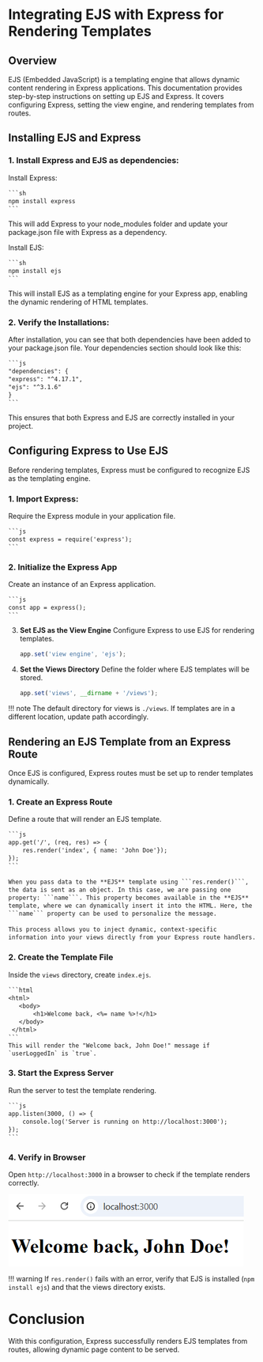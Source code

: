 # Integrating EJS with Express for Rendering Templates

## Overview

EJS (Embedded JavaScript) is a templating engine that allows dynamic content rendering in Express applications. This documentation provides step-by-step instructions on setting up EJS and Express. It covers configuring Express, setting the view engine, and rendering templates from routes.

## Installing EJS and Express

### 1. **Install** Express and EJS as dependencies:

Install Express:

    ```sh
    npm install express
    ```

This will add Express to your node_modules folder and update your package.json file with Express as a dependency.

Install EJS:

    ```sh
    npm install ejs
    ```

This will install EJS as a templating engine for your Express app, enabling the dynamic rendering of HTML templates.

### 2. Verify the Installations:
After installation, you can see that both dependencies have been added to your package.json file. Your dependencies section should look like this:


    ```js
    "dependencies": {
    "express": "^4.17.1",
    "ejs": "^3.1.6"
    }
    ```

This ensures that both Express and EJS are correctly installed in your project.

## Configuring Express to Use EJS 
Before rendering templates, Express must be configured to recognize EJS as the templating engine.

### 1. **Import Express**: 
Require the Express module in your application file.


    ```js
    const express = require('express');
    ```

### 2. **Initialize the Express App**
Create an instance of an Express application.


    ```js
    const app = express();
    ```

3. **Set EJS as the View Engine** 
Configure Express to use EJS for rendering templates.


    ```js
    app.set('view engine', 'ejs');
    ```

4. **Set the Views Directory**
 Define the folder where EJS templates will be stored.


    ```js
    app.set('views', __dirname + '/views');
    ```

!!! note 
    The default directory for views is ```./views```. If templates are in a different location, update path accordingly.

## Rendering an EJS Template from an Express Route
Once EJS is configured, Express routes must be set up to render templates dynamically.

### 1. **Create an Express Route**
 Define a route that will render an EJS template.


    ```js
    app.get('/', (req, res) => {
        res.render('index', { name: 'John Doe'});
    });
    ```

    When you pass data to the **EJS** template using ```res.render()```, the data is sent as an object. In this case, we are passing one property: ```name```. This property becomes available in the **EJS** template, where we can dynamically insert it into the HTML. Here, the ```name``` property can be used to personalize the message. 
    
    This process allows you to inject dynamic, context-specific information into your views directly from your Express route handlers.

### 2. **Create the Template File**
 Inside the ```views``` directory, create ```index.ejs```.


    ```html
    <html>
       <body>
           <h1>Welcome back, <%= name %>!</h1>
       </body>
     </html>
    ```
    This will render the "Welcome back, John Doe!" message if `userLoggedIn` is `true`.

### 3. **Start the Express Server**
 Run the server to test the template rendering.


    ```js
    app.listen(3000, () => {
        console.log('Server is running on http://localhost:3000');
    });
    ```

### 4. **Verify in Browser**

 Open ```http://localhost:3000``` in a browser to check if the template renders correctly.


![Welcome back, John screenshot](./images/integration.png)


!!! warning
    If ```res.render()``` fails with an error, verify that EJS is installed (```npm install ejs```) and that the views directory exists.

# Conclusion
With this configuration, Express successfully renders EJS templates from routes, allowing dynamic page content to be served.
